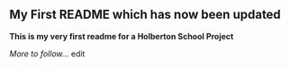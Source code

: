 ## My First README which has now been updated

**This is my very first readme for a Holberton School Project**

*More to follow...*
edit

